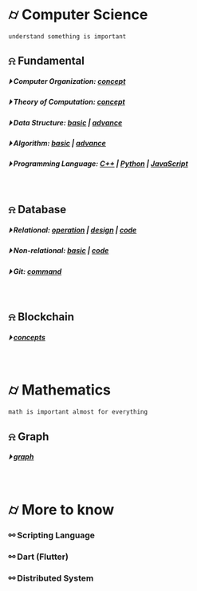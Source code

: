 

# &#x232d; Computer Science
```
understand something is important
```

## &#x237e; Fundamental
##### &#x23f5; Computer Organization: [concept](./basics/Computer_Organization.md)
##### &#x23f5; Theory of Computation: [concept](./basics/TOC.md)
##### &#x23f5; Data Structure: [basic](./basics/data_structure/dataStructureBasic.md) | [advance](./basics/data_structure/dataStructureAdvanced.md)
##### &#x23f5; Algorithm: [basic](./basics/algorithm/basicAlgorithm.md) | [advance]()
##### &#x23f5; Programming Language: [C++](./basics/programming_language/conceptC++.md) | [Python]() | [JavaScript](./basics/programming_language/JS/)
<br />

## &#x237e; Database 
##### &#x23f5; Relational: [operation](./Database/RDBMS/Roperation.md) | [design](./Database/RDBMS/Rdesign.md) | [code](./Database/RDBMS/code/)
##### &#x23f5; Non-relational: [basic](./Database/NoSQL/basic.md) | [code](./Database/NoSQL/code/)
##### &#x23f5; Git: [command](./Database/Git.md/)
<br />

## &#x237e; Blockchain 
##### &#x23f5; [concepts](./Blockchain/blockchain-concept.md)
<br />

# &#x232d; Mathematics
```
math is important almost for everything
```

## &#x237e; Graph
##### &#x23f5; [graph](./Mathematics/testing)
<br />

# &#x232d; More to know

### &#x26af; Scripting Language
### &#x26af; Dart (Flutter)
### &#x26af; Distributed System
